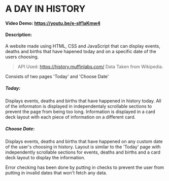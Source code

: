 # A DAY IN HISTORY
#### Video Demo: https://youtu.be/e-sIf1aKmw4
#### Description:
A website made using HTML, CSS and JavaScript that can display events, deaths and births that have hapened today and on a specific date of the users choosing.

> API Used: https://history.muffinlabs.com/
> Data Taken from Wikipedia.

Consists of two pages 'Today' and 'Choose Date'

##### Today:
Displays events, deaths and births that have happened in history today. All of the informaton is displayed in independentaly scrollable sections to prevent the page from being too long. Information is displayed in a card deck layout with each piece of information on a different card.

##### Choose Date:
Displays events, deaths and births that have happened on any custom date of the user's choosing in history. Layout is similar to the 'Today' page with independently scrollable sections for events, deaths and births and a card deck layout to display the information.

Error checking has been done by putting in checks to prevent the user from putting in invalid dates that won't fetch any data.